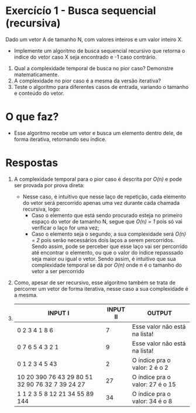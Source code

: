 # Exercícío 1 - Busca sequencial (recursiva)

Dado um vetor A de tamanho N, com valores inteiros e um valor inteiro X.
- Implemente um algoritmo de busca sequencial recursivo que retorna o indice do vetor caso X seja encontrado e -1 caso contrário.

1. Qual a complexidade temporal de busca no pior caso? Demonstre matematicamente.
2. A complexidade no pior caso é a mesma da versão iterativa?
3. Teste o algoritmo para diferentes casos de entrada, variando o tamanho e conteúdo do vetor.

# O que faz?
- Esse algoritmo recebe um vetor e busca um elemento dentro dele, de forma iterativa, retornando seu índice.

# Respostas

1. A complexidade temporal para o pior caso é descrita por *O(n)* e pode ser provada por prova direta:
   - Nesse caso, é intuitivo que nesse laço de repetição, cada elemento do vetor será percorrido apenas uma vez durante cada chamada recursiva, logo:
       - Caso o elemento que está sendo procurado esteja no primeiro espaço do vetor de tamanho N, segue que *O(n) = 1* pois só vai verificar o laço for uma vez;
       - Caso o elemento seja o segundo, a sua complexidade será *O(n) = 2* pois serão necessários dois laços a serem percorridos. Sendo assim, pode se perceber que esse laço vai ser percorrido até encontrar o elemento, ou que o valor do índice repasssado seja maior ou igual o vetor. Sendo assim, é intuitivo que sua complexidade temporal se dá por *O(n)* onde n é o tamanho do vetor a ser percorrido

2. Como, apesar de ser recursivo, esse algoritmo também se trata de percorrer um vetor de forma iterativa, nesse caso a sua complexidade é a mesma.
3. | INPUT I | INPUT II | OUTPUT |
   |---------|----------|--------|
   |0 2 3 4 1 8 6| 7 | Esse valor não está na lista! |
   | 0 7 6 5 4 3 2 1 | 9 | Esse valor não está na lista!|
   | 0 1 2 3 4 5 43  | 2 | O índice pra o valor: 2 é o 2 |
   | 10 20 390 76 43 29 80 51 32 90 76 32 7 39 24 27 | 27 | O índice pra o valor: 27 é o 15|
   | 1 1 2 3 5 8 12 21 34 55 89 144 | 34 | O índice pra o valor: 34 é o 8 |
   
